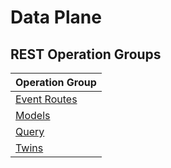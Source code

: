 # Data Plane

## REST Operation Groups
| Operation Group|
|-----------------|
|[Event Routes](Event-Routes.yml)|
|[Models](Models.yml)|
|[Query](Query.yml)|
|[Twins](Twins.yml)|
